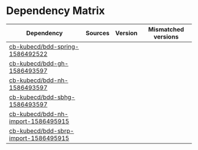 # Dependency Matrix

Dependency | Sources | Version | Mismatched versions
---------- | ------- | ------- | -------------------
[cb-kubecd/bdd-spring-1586492522](https://github.com/cb-kubecd/bdd-spring-1586492522.git) |  | []() | 
[cb-kubecd/bdd-gh-1586493597](https://github.com/cb-kubecd/bdd-gh-1586493597.git) |  | []() | 
[cb-kubecd/bdd-nh-1586493597](https://github.com/cb-kubecd/bdd-nh-1586493597.git) |  | []() | 
[cb-kubecd/bdd-sbhg-1586493597](https://github.com/cb-kubecd/bdd-sbhg-1586493597.git) |  | []() | 
[cb-kubecd/bdd-nh-import-1586495915](https://github.com/cb-kubecd/bdd-nh-import-1586495915.git) |  | []() | 
[cb-kubecd/bdd-sbrp-import-1586495915](https://github.com/cb-kubecd/bdd-sbrp-import-1586495915.git) |  | []() | 

